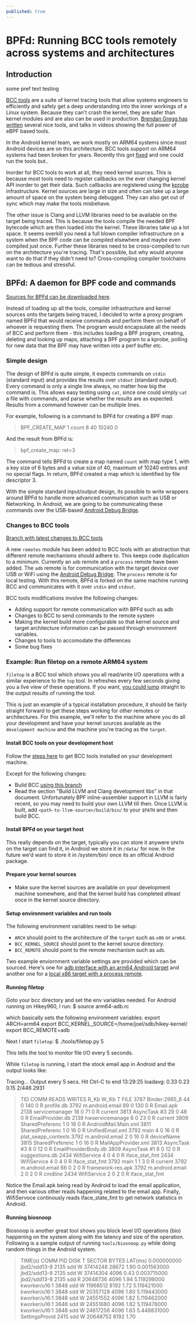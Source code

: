 ```yaml
---
published: true
---
```

# BPFd: Running BCC tools remotely across systems and architectures

## Introduction

  some pref 
  text testing

[BCC tools](https://github.com/iovisor/bcc/blob/master/README.md) are a suite of kernel tracing tools that allow systems engineers to efficiently and safely get a deep understanding into the inner workings of a Linux system. Because they can't crash the kernel, they are safer than kernel modules and are also can be used in production. [Brendan Gregg has written](http://www.brendangregg.com/ebpf.html) several nice tools, and talks in videos showing the full power of eBPF based tools.

In the Android kernel team, we work mostly on ARM64 systems since most Android devices are on this architecture. BCC tools support on ARM64 systems had been broken for years. Recently this got [fixed](https://github.com/iovisor/bcc/issues/1202) and one could run the tools but..

Inorder for BCC tools to work at all, they need kernel sources. This is because most tools need to register callbacks on the ever changing kernel API inorder to get their data. Such callbacks are registered using the [kprobe](https://lwn.net/Articles/132196/) infrastructure. Kernel sources are large in size and often can take up a large amount of space on the system being debugged. They can also get out of sync which may make the tools misbehave.

The other issue is Clang and LLVM libraries need to be available on the target being traced. This is because the tools compile the needed BPF bytecode which are then loaded into the kernel. These libraries take up a lot space. It seems overkill you need a full blown compiler infrastructure on a system when the BPF code can be compiled elsewhere and maybe even compiled just once. Further these libraries need to be cross-compiled to run on the architecture you're tracing. That's possible, but why would anyone want to do that if they didn't need to? Cross-compiling compiler toolchains can be tedious and stressful.


## BPFd: A daemon for BPF code and commands
[Sources for BPFd can be downloaded here](https://github.com/joelagnel/bpfd).

Instead of loading up all the tools, compiler infrastructure and kernel sources onto the targets being traced, I decided to write a proxy program named BPFd that would receive commands and perform them on behalf of whoever is requesting them. The program would encapsulate all the needs of BCC and perform them - this includes loading a BPF program, creating, deleting and looking up maps, attaching a BPF program to a kprobe, polling for new data that the BPF may have written into a perf buffer etc.

### Simple design
The design of BPFd is quite simple, it expects commands on `stdin` (standard input) and provides the results over `stdout` (standard output). Every command is only a single line always, no matter how big the command is. This allows easy testing using `cat`, since one could simply `cat` a file with commands, and parse whether the results are as expected. Results from a command however can be multiple lines.

For example, following is a command to BPFd for creating a BPF map:
> BPF_CREATE_MAP 1 count 8 40 10240 0

And the result from BPFd is:
> bpf_create_map: ret=3

The command tells BPFd to create a map named `count` with map type 1, with a key size of 6 bytes and a value size of 40, maximum of 10240 entries and no special flags. In return, BPFd created a map which is identified by file descriptor 3.

With the simple standard input/output design, its possible to write wrappers around BPFd to handle more advanced communication such as USB or Networking. In Android, we are going to be communicating these commands over the USB-based [Android Debug Bridge](https://developer.android.com/studio/command-line/adb.html).

### Changes to BCC tools
[Branch with latest changes to BCC tools](https://github.com/joelagnel/bcc/tree/bcc-bpfd)

A new `remotes` module has been added to BCC tools with an abstraction that different remote mechanisms should adhere to. This keeps code duplication to a minimum. Currently an `adb` remote and a `process` remote have been added.  The `adb` remote is for communication with the target device over USB or WiFi using the [Android Debug Bridge](https://developer.android.com/studio/command-line/adb.html). The `process` remote is for local testing. With this remote, BPFd is forked on the same machine running BCC and communicates with it over `stdin` and `stdout`.

BCC tools modifications involve the following changes:
- Adding support for remote communication with BPFd such as adb
- Changes to BCC to send commands to the remote system
- Making the kernel build more configurable so that kernel source and target architecture information can be passed through environment variables.
- Changes to tools to accomodate the differences
- Some bug fixes

### Example: Run filetop on a remote ARM64 system
`filetop` is a BCC tool which shows you all read/write I/O operations with a similar experience to the `top` tool. In refreshes every few seconds giving you a live view of these operations. If you want, [you could jump](#running-filetop) straight to the output results of running the tool.

This is just an example of a typical installation procedure, it should be fairly straight forward to get these steps working for other remotes or architectures. For this example, we'll refer to the machine where you do all your development and have your kernel sources available as the `development machine` and the machine you're tracing as the `target`.

#### Install BCC tools on your development host
Follow the [steps here](https://github.com/iovisor/bcc/blob/master/INSTALL.md) to get BCC tools installed on your development machine.

Except for the following changes:
- Build BCC [using this branch](https://github.com/joelagnel/bcc/tree/bcc-bpfd)
- Read the section "Build LLVM and Clang development libs" in that document. Unfortunately BPF inline-assembler support in LLVM is fairly recent, so you may need to build your own LLVM till then. Once LLVM is built, add `<path-to-llvm-source>/build/bin/` to your `$PATH` and then build BCC.

#### Install BPFd on your target host
This really depends on the target, typically you can store it anywere `$PATH` on the target can find it, in Android we store it in `/data/` for now. In the future we'd want to store it in /system/bin/ once its an official Android package.

#### Prepare your kernel sources
- Make sure the kernel sources are available on your development machine somewhere, and that the kernel build has completed atleast once in the kernel source directory.

#### Setup environment variables and run tools
The following environment variables need to be setup:
- `ARCH` should point to the architecture of the `target` such as `x86` or `arm64`.
- `BCC_KERNEL_SOURCE` should point to the kernel source directory.
- `BCC_REMOTE` should point to the remote mechanism such as `adb`.

Two example enviornment variable settings are provided which can be sourced. Here's one for [adb interface with an arm64 Android target](https://github.com/joelagnel/bcc/blob/bcc-bpfd/arm64-adb.rc) and another one for a [local x86 target with a process remote](https://github.com/joelagnel/bcc/blob/bcc-bpfd/x86-local.rc).

#### Running filetop
Goto your bcc directory and set the env variables needed. For Android running on Hikey960, I run:
  $ source arm64-adb.rc

which basically sets the following environment variables:
  export ARCH=arm64
  export BCC_KERNEL_SOURCE=/home/joel/sdb/hikey-kernel/
  export BCC_REMOTE=adb

Next I start `filetop`:
  $ ./tools/filetop.py 5

This tells the tool to monitor file I/O every 5 seconds.

While `filetop` is running, I start the stock email app in Android and the output looks like:

  Tracing... Output every 5 secs. Hit Ctrl-C to end
  13:29:25 loadavg: 0.33 0.23 0.15 2/446 2931
> 
> TID    COMM             READS  WRITES R_Kb    W_Kb    T FILE
> 3787   Binder:2985_8    44     0      140     0       R profile.db
> 3792   m.android.email  89     0      130     0       R Email.apk
> 2138   servicemanager   18     0      71      0       R current
> 3813   AsyncTask #3     29     0      48      0       R EmailProvider.db
> 2139   hwservicemanage  6      0      23      0       R current
> 3808   SharedPreferenc  1      0      16      0       R AndroidMail.Main.xml
> 3811   SharedPreferenc  1      0      16      0       R UnifiedEmail.xml
> 3792   main             4      0      16      0       R plat_seapp_contexts
> 3792   m.android.email  2      0      16      0       R deviceName
> 3815   SharedPreferenc  1      0      16      0       R MailAppProvider.xml
> 3813   AsyncTask #3     8      0      12      0       R EmailProviderBody.db
> 3809   AsyncTask #1     8      0      12      0       R suggestions.db
> 2434   WifiService      4      0      4       0       R iface_stat_fmt
> 2434   WifiService      4      0      4       0       R iface_stat_fmt
> 3792   main             1      1      3       0       R current
> 3792   m.android.email  66     0      2       0       R framework-res.apk
> 3792   m.android.email  2      0      2       0       R cmdline
> 2434   WifiService      2      0      2       0       R iface_stat_fmt

Notice the Email.apk being read by Android to load the email application, and then various other reads happening related to the email app. Finally, WifiServoce continously reads iface_state_fmt to get network statistics  in Android.

#### Running biosnoop
Biosnoop is another great tool shows you block level I/O operations (bio) happening on the system along with the latency and size of the operation. Following is a sample output of running `tools/biosnoop.py` while doing random things in the Android system.

> TIME(s)        COMM           PID    DISK    T  SECTOR    BYTES   LAT(ms)
> 0.000000000    jbd2/sdd13-8   2135   sdd     W  37414248  28672      1.90
> 0.001563000    jbd2/sdd13-8   2135   sdd     W  37414304  4096       0.43
> 0.003715000    jbd2/sdd13-8   2135   sdd     R  20648736  4096       1.94
> 5.119298000    kworker/u16:1  3848   sdd     W  11968512  8192       1.72
> 5.119421000    kworker/u16:1  3848   sdd     W  20357128  4096       1.80
> 5.119443000    kworker/u16:1  3848   sdd     W  24551552  4096       1.82
> 5.119462000    kworker/u16:1  3848   sdd     W  24551680  4096       1.82
> 5.119478000    kworker/u16:1  3848   sdd     W  24617256  4096       1.83
> 5.448831000    SettingsProvid 2415   sdd     W  20648752  8192       1.70





